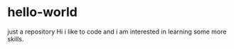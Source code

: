 # hello-world
just a repository
Hi i like to code and i am interested in learning some more skills.
